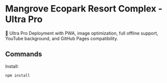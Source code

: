 # Mangrove Ecopark Resort Complex - Ultra Pro

🚀 Ultra Pro Deployment with PWA, image optimization, full offline support, YouTube background, and GitHub Pages compatibility.

## Commands

Install:

```bash
npm install
